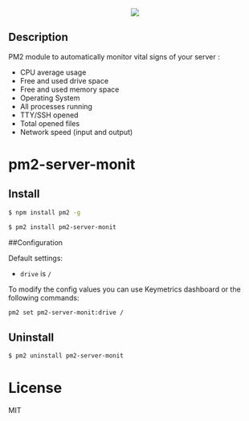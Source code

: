 
<div align="center">
    <img src="https://github.com/pm2-hive/pm2-server-monit/raw/master/server-monit.png">
</div>

## Description

PM2 module to automatically monitor vital signs of your server :

* CPU average usage
* Free and used drive space
* Free and used memory space
* Operating System
* All processes running
* TTY/SSH opened
* Total opened files
* Network speed (input and output)

# pm2-server-monit

## Install

```bash
$ npm install pm2 -g

$ pm2 install pm2-server-monit
```

##Configuration

Default settings:

* `drive` is `/`

To modify the config values you can use Keymetrics dashboard or the following commands:

```bash
pm2 set pm2-server-monit:drive /
```

## Uninstall

```bash
$ pm2 uninstall pm2-server-monit
```

# License

MIT
